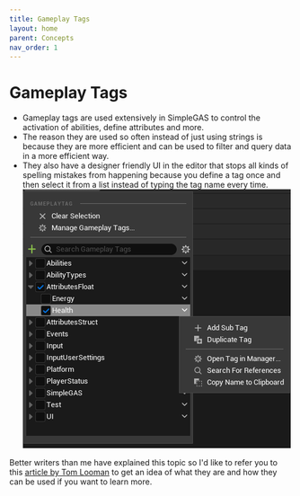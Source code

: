 ```yaml
---
title: Gameplay Tags
layout: home
parent: Concepts
nav_order: 1
---
```


# Gameplay Tags

- Gameplay tags are used extensively in SimpleGAS to control the activation of abilities, define attributes and more.  
- The reason they are used so often instead of just using strings is because they are more efficient and can be used to filter and query data in a more efficient way. 
- They also have a designer friendly UI in the editor that stops all kinds of spelling mistakes from happening because you define a tag once and then select it from a list instead of typing the tag name every time.  
    ![a screenshot of a gameplay tag setup](../../images/gameplay_tags_1.png)

Better writers than me have explained this topic so I'd like to refer you to this [article by Tom Looman](https://www.tomlooman.com/unreal-engine-gameplaytags-data-driven-design) to get an idea of what they are and how they can be used if you want to learn more.  